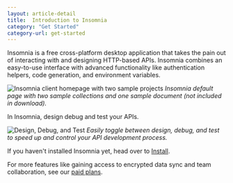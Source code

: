 ```yaml
---
layout: article-detail
title:  Introduction to Insomnia
category: "Get Started"
category-url: get-started
---
```


Insomnia is a free cross-platform desktop application that takes the pain out of interacting with and designing HTTP-based APIs. Insomnia combines an easy-to-use interface with advanced functionality like authentication helpers, code generation, and environment variables.

![Insomnia client homepage with two sample projects](/assets/images/entry-page.png)
_Insomnia default page with two sample collections and one sample document (not included in download)._


In Insomnia, design debug and test your APIs. 

![Design, Debug, and Test](!/assets/images/design-debug-test.png)
_Easily toggle between design, debug, and test to speed up and control your API development process._

If you haven't installed Insomnia yet, head over to [Install](/insomnia/install).

For more features like gaining access to encrypted data sync and team collaboration, see our [paid plans](https://insomnia.rest/pricing).